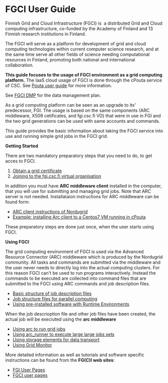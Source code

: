 # FGCI User Guide


Finnish Grid and Cloud Infrastructure (FGCI) is  a distributed Grid and
Cloud computing infrastructure, co-funded by the Academy of Finland and
13 Finnish research institutions in Finland.

The FGCI will serve as a platform for development of grid and cloud
computing technologies within current computer science research, and at
the same time serve all other fields of science needing computational
resources in Finland, promoting both national and international
collaboration.

**This guide focuses to the usage of FGCI environment as a grid
computing platform.** The IaaS cloud usage of FGCI is done through the
cPouta service of CSC. See [Pouta user guide](../pouta/pouta-what-is.md) for more information. 

See [FGCI DMP](https://research.csc.fi/documents/48467/0/FGCI+Data+Management+Plan/77ceadaa-0866-4530-b2c9-f76a98e891de) for the data management plan.

As a grid computing platform can be seen as an upgrade to its' 
predecessor, FGI. The usage is based on the same components
(ARC middleware, X509 cetificates, and fgi.csc.fi VO) that were in
use in FGI and the two grid generations can be used with same accounts
and commands.

This guide provides the basic information about taking the FGCI service
into use and running simple grid jobs in the FGCI grid.

**Getting Started** 

There are two mandatory preparatory steps that you need to do, to get acces to FGCI.

1.  [Obtain a grid certificate](./fgci-grid-certificates.md)
2.  [Joining to the fgi.csc.fi virtual organisation](https://voms.fgi.csc.fi:8443/voms/fgi.csc.fi) 

In addition you must have **ARC middleware client** installed in the computer, that you will use for submitting and managing grid jobs. Note that ARC server is not needed. Installataion instructions for ARC middleware can be found form:
*    [ARC client instructions of Nordugrid](http://www.nordugrid.org/arc/arc6/users/client_install.html)
*    [Example: installing Arc client to a Centos7 VM running in cPouta](../../support/faq/how-to-use-fgci-from-pouta.md)

These preparatory steps are done just once, when the user starts using FGCI.

**Using FGCI**

The grid computing environment of FGCI is used via the Advanced Resource Connector (ARC) middleware which is produced by the Nordugrid community. All tasks and commands are submitted via the middleware and the user never needs to directly log into the actual computing clusters. For this reason FGCI can't be used to run programs interactively. Instead the commands to be executed are collected into command files that are submitted to the FGCI using ARC commands and job description files.

* [Basic structure of job description files](./arc-job-description-files.md)
* [Job structure files for parallel computing](./fgci-running-parallel-applications.md)
* [Using pre-installed software with Runtime Environments](./fgci-using-software-through-runtime-environments.md)

When the job descrioption file and other job files have been created, the actual job will be execiuted using the
**arc middleware**

* [Using arc to run grid jobs](./arc-running-jobs.md)
* [Using arc_runner to execute large large jobs sets](./fgci-using-arcrunner-to-run-large-job-sets.md)
* [Using storage elements for data transport](./fgci-using-storage-elements-for-data-transport.md)
* [Using Grid Monitor](./fgci-grid-monitor.md)


More detailed information as well as tutorials and software specific
instructions can be found from the **FG(C)I web sites**:

- [FGI User Pages](https://confluence.csc.fi/display/fgi/FGI+User+Pages)
- [FGCI user pages](https://confluence.csc.fi/display/FGCIOD/Finnish+Grid+and+Cloud+Infrastructure+Open+Documents+Home)

